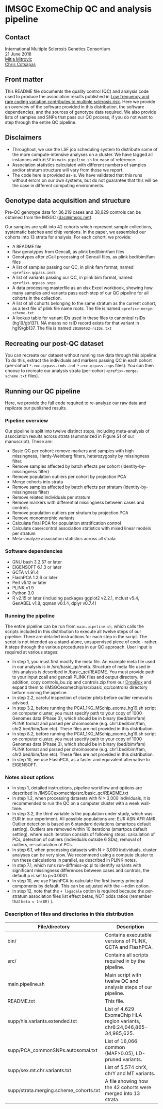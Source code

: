 # IMSGC ExomeChip QC and analysis pipeline

## Contact
International Multiple Sclerosis Genetics Consortium <br>
21 June 2018 <br>
[Mitja Mitrovic](mailto:mitja.mitrovic@yale.edu) <br>
[Chris Cotsapas](mailto:cotsapas@broadinstitute.org) <br>

## Front matter
This README file documents the quality control (QC) and analysis code used to produce the association results published in [Low frequency and rare coding variation contributes to multiple sclerosis risk](https://www.biorxiv.org/content/early/2018/03/23/286617). Here we provide an overview of the software provided in this distribution, the software dependencies, and the sources of genotype data required. We also provide lists of samples and SNPs that pass our QC process, if you do not want to step through the entire QC pipeline.  

## Disclaimers
* Throughout, we use the LSF job scheduling system to distribute some of the more compute-intensive analyses on a cluster. We have tagged all instances with `#LSF` in `main.pipeline.sh` for ease of reference.
* Association statistics calculated with different numbers of samples and/or stratum structure will vary from those we report. 
* The code here is provided as-is. We have validated that this runs without errors on our own systems, but do not guarantee that this will be the case in different computing environments.

## Genotype data acquisition and structure
Pre-QC genotype data for 36,219 cases and 38,629 controls can be obtained from the IMSGC (dac@imsgc.net). 

Our samples are split into 42 cohorts which represent sample collections, systematic batches and chip versions. In the paper, we assembled our cohorts into 13 strata for analysis. For each cohort, we provide:
+ A README file
+ Raw genotypes from Gencall, as plink bed/bim/fam files
+ Genotypes after zCall processing of Gencall files, as plink bed/bim/fam files
+ A list of samples passing our QC, in plink fam format, named `<prefix>.qcpass.inds`
+ A list of variants passing our QC, in plink bim format, named `<prefix>.qcpass.snps`
+ A data processing masterfile as an xlsx Excel workbook, showing how many samples and variants pass each step of our QC pipeline for all cohorts in the collection.
+ A list of all cohorts belonging to the same stratum as the current cohort, as a text file of plink file name roots. The file is named `<prefix>-merge-scheme.txt`
+ A lookup table for variant IDs used in these files to canonical rsIDs (hg19/gb137). NA means no rsID record exists for that variant in hg19/gb137. The file is named `20180402-rsIDs.txt`


## Recreating our post-QC dataset 
You can recreate our dataset without running raw data through this pipeline. To do this, extract the individuals and markers passing QC in each cohort (per-cohort `*.exc.qcpass.inds and *.exc.qcpass.snps` files). You can then choose to recreate our analysis strata (per-cohort `<prefix>-merge-scheme.txt` files).

## Running our QC pipeline
Here, we provide the full code required to re-analyze our raw data and replicate our published results.  

### Pipeline overview
Our pipeline is split into twelve distinct steps, including meta-analysis of association results across strata (summarized in Figure S1 of our manuscript). These are:

+ Basic QC per cohort: remove markers and samples with high missingness, Hardy-Weinberg filters, heterozygosity by missingness filter. 
+ Remove samples affected by batch effects per cohort (identity-by-missingness filter)
+ Remove population outliers per cohort by projection PCA
+ Merge cohorts into strata
+ Remove samples affected by batch effects per stratum (identity-by-missingness filter)
+ Remove related individuals per stratum
+ Remove markers with differential missingness between cases and controls
+ Remove population outliers per stratum by projection PCA
+ Remove monomorphic variants
+ Calculate final PCA for population stratification control 
+ Calculate case/control association statistics with mixed linear models per stratum
+ Meta-analyze association statistics across all strata

### Software dependencies
+ GNU bash 3.2.57 or later
+ EIGENSOFT 6.1.3 or later
+ GCTA v1.91.4
+ FlashPCA 1.2.6 or later
+ Perl v5.12 or later
+ PLINK v1.9
+ Python 3.0
+ R v2.15 or later (including packages ggplot2 v2.2.1, mclust v5.4, GenABEL v1.8, qqman v0.1.4, dplyr v0.7.4)

### Running the pipeline
The entire pipeline can be run from `main.pipeline.sh`, which calls the scripts included in this distribution to execute all twelve steps of our pipeline. There are detailed instructions for each step in the script. The script is not intended as a stand-alone, unsupervised piece of code - rather, it steps through the various procedures in our QC approach. User input is required at various stages:

+ In step 1, you must first modify the meta file. An example meta file used in our analysis is in /src/basic_qc/meta. Structure of meta file used in this analysis is described in /basic_qc/README. You must provide path to your input zcall and gencall PLINK files and output directory. In addition, copy controls_bu.zip and controls.zip from our [DropBox]( https://www.dropbox.com/sh/jkkbz4p3ltilrm9/AAD5SsmJiKrfZGOCVvMeGw71a?dl=0) and expand them to /IMSGCexomechip/src/basic_qc/controls/ directory before running the pipeline.
+ In step 2.2, careful inspection of cluster plots before outlier removal is advised.
+ In step 3.2, before running the PCA1_1KG_MSchip_exome_hg19.sh script on computer cluster, you must specify path to your copy of 1000 Genomes data (Phase 3), which should be in binary (bed/bim/fam) PLINK format and parsed per chromosome (e.g. chr1.bed/bim/fam, chr2.bed/bim/fam etc). These files are not provided in this distribution.
+ In step 8.2, before running the PCA1_1KG_MSchip_exome_hg19.sh script on computer cluster, you must specify path to your copy of 1000 Genomes data (Phase 3), which should be in binary (bed/bim/fam) PLINK format and parsed per chromosome (e.g. chr1.bed/bim/fam, chr2.bed/bim/fam etc). These files are not provided in this distribution.
+ In step 10, we use FlashPCA, as a faster and equivalent alternative to EIGENSOFT.


### Notes about options
+ In step 1, detailed instructions, pipeline workflow and options are described in /IMSGCexomechip/src/basic_qc/README.txt 
+ In step 1.2, when processing datasets with N > 3,000 individuals, it is recommended to run the QC on a computer cluster with a week wall-time.
+ In step 3.2, the third variable is the population under study, which was EUR in our experiment. All possible populations are: EUR ASN AFR AMR. Outlier detection is based on 6 standard deviations (smartpca default setting). Outliers are removed within 10 iterations (smartpca default setting), where each iteration consists of following steps: calculation of PCs, detection of outliers (individuals outside 6 SDs), removal of outliers, re-calculation of PCs.
+ In step 6.1, when processing datasets with N > 3,000 individuals, cluster analyses can be very slow. We recommend using a compute cluster to run these calculations in parallel, as described in PLINK notes.
+ In step 7.1, which runs run-diffmiss-qc.pl to identify variants with significant missingness differences between cases and controls, the default p is set to p<0.0001.
+ In step 10, we use FlashPCA to calculate the first twenty principal components by default. This can be adjusted with the --ndim option.
+ In step 12, note that the `+ logscale` option is required because the per-stratum association files list effect betas, NOT odds ratios (remember that `beta = ln(OR)` ).


### Description of files and directories in this distribution

| File/directory | Description |
| ------------- | ------------- |
| bin/  | Contains executable versions of PLINK, GCTA and FlashPCA.   |
| src/  | Contains all scripts required in by the pipeline.  |
| main.pipeline.sh  | Main script with twelve QC and analysis steps of our pipeline.  |
| README.txt  | This file.  |
| supp/hla.variants.extended.txt  | List of 4,629 ExomeChip HLA region variants, chr6:24,046,865-34,985,625. |
| supp/PCA_commonSNPs.autosomal.txt  | List of 16,066 common (MAF>0.05), LD-pruned variants.  |
| supp/sex.mt.chr.variants.txt  | List of 5,574 chrX, chrY and MT variants.  |
| supp/strata.merging.scheme_cohorts.txt | A file showing how the 42 cohorts were merged into 13 strata.  |

